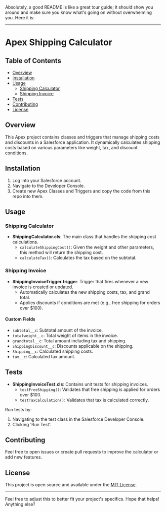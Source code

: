 Absolutely, a good README is like a great tour guide; it should show you around and make sure you know what's going on without overwhelming you. Here it is:

---

# Apex Shipping Calculator

## Table of Contents

- [Overview](#overview)
- [Installation](#installation)
- [Usage](#usage)
  - [Shipping Calculator](#shipping-calculator)
  - [Shipping Invoice](#shipping-invoice)
- [Tests](#tests)
- [Contributing](#contributing)
- [License](#license)

## Overview

This Apex project contains classes and triggers that manage shipping costs and discounts in a Salesforce application. It dynamically calculates shipping costs based on various parameters like weight, tax, and discount conditions.

## Installation

1. Log into your Salesforce account.
2. Navigate to the Developer Console.
3. Create new Apex Classes and Triggers and copy the code from this repo into them.

## Usage

### Shipping Calculator

- **ShippingCalculator.cls**: The main class that handles the shipping cost calculations. 
  - `calculateShippingCost()`: Given the weight and other parameters, this method will return the shipping cost.
  - `calculateTax()`: Calculates the tax based on the subtotal.

### Shipping Invoice

- **ShippingInvoiceTrigger.trigger**: Trigger that fires whenever a new invoice is created or updated.
  - Automatically calculates the new shipping costs, tax, and grand total.
  - Applies discounts if conditions are met (e.g., free shipping for orders over $100).

#### Custom Fields

- `subtotal__c`: Subtotal amount of the invoice.
- `totalweight__c`: Total weight of items in the invoice.
- `grandtotal__c`: Total amount including tax and shipping.
- `ShippingDiscount__c`: Discounts applicable on the shipping.
- `Shipping__c`: Calculated shipping costs.
- `tax__c`: Calculated tax amount.

## Tests

- **ShippingInvoiceTest.cls**: Contains unit tests for shipping invoices.
  - `testFreeShipping()`: Validates that free shipping is applied for orders over $100.
  - `testTaxCalculation()`: Validates that tax is calculated correctly.

Run tests by:

1. Navigating to the test class in the Salesforce Developer Console.
2. Clicking 'Run Test'.

## Contributing

Feel free to open issues or create pull requests to improve the calculator or add new features. 

## License

This project is open source and available under the [MIT License](LICENSE).

---

Feel free to adjust this to better fit your project's specifics. Hope that helps! Anything else?
